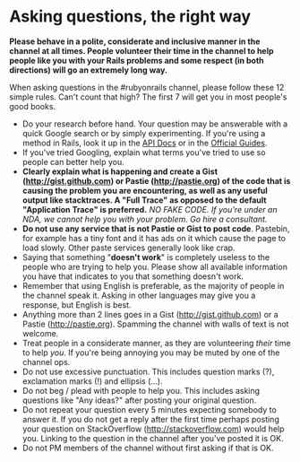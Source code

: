 # Asking questions, the right way

**Please behave in a polite, considerate and inclusive manner in the channel at all times. People volunteer their time in the channel to help people like you with your Rails problems and some respect (in both directions) will go an extremely long way.**

When asking questions in the #rubyonrails channel, please follow these 12 simple rules. Can't count that high? The first 7 will get you in most people's good books.

- Do your research before hand. Your question may be answerable with a quick Google search or by simply experimenting. If you're using a method in Rails, look it up in the [API Docs](http://api.rubyonrails.org) or in the [Official Guides](http://guides.rubyonrails.org).
- If you've tried Googling, explain what terms you've tried to use so people can better help you.
- **Clearly explain what is happening and create a Gist (http://gist.github.com) or Pastie (http://pastie.org) of the code that is causing the problem you are encountering, as well as any useful output like stacktraces. A "Full Trace" as opposed to the default "Application Trace" is preferred.** *NO FAKE CODE. If you're under an NDA, we cannot help you with your problem. Go hire a consultant.*
- **Do not use any service that is not Pastie or Gist to post code**. Pastebin, for example has a tiny font and it has ads on it which cause the page to load slowly. Other paste services generally look like crap.
- Saying that something "**doesn't work**" is completely useless to the people who are trying to help you. Please show all available information you have that indicates to you that something doesn't work.
- Remember that using English is preferable, as the majority of people in the channel speak it. Asking in other languages may give you a response, but English is best.
- Anything more than 2 lines goes in a Gist (http://gist.github.com) or a Pastie (http://pastie.org). Spamming the channel with walls of text is not welcome.
- Treat people in a considerate manner, as they are volunteering *their* time to help *you*. If you're being annoying you may be muted by one of the channel ops.
- Do not use excessive punctuation. This includes question marks (?), exclamation marks (!) and ellipsis (...).
- Do not beg / plead with people to help you. This includes asking questions like "Any ideas?" after posting your original question.
- Do not repeat your question every 5 minutes expecting somebody to answer it. If you do not get a reply after the first time perhaps posting your question on StackOverflow (http://stackoverflow.com) would help you. Linking to the question in the channel after you've posted it is OK.
- Do not PM members of the channel without first asking if that is OK.